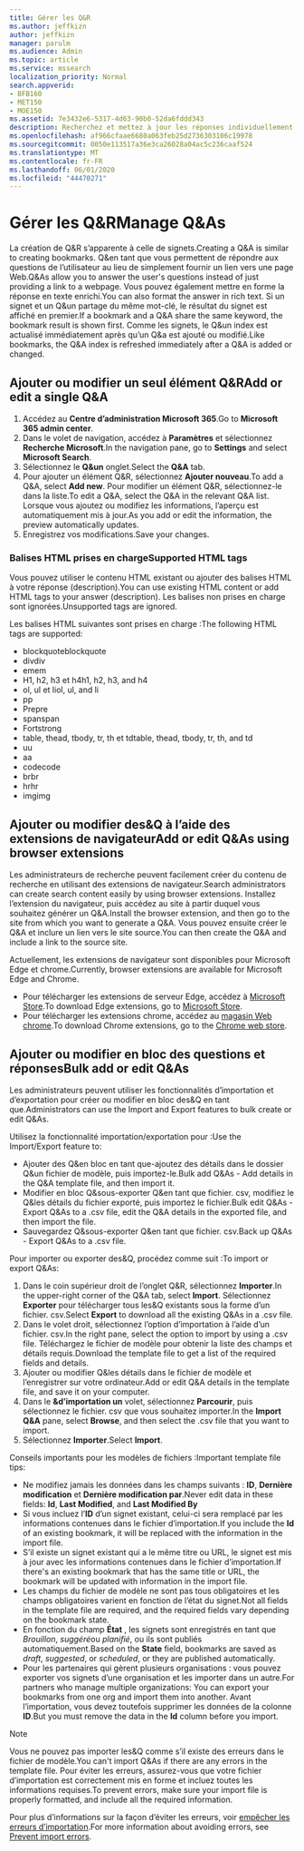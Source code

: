 ```yaml
---
title: Gérer les Q&R
ms.author: jeffkizn
author: jeffkizn
manager: parulm
ms.audience: Admin
ms.topic: article
ms.service: mssearch
localization_priority: Normal
search.appverid:
- BFB160
- MET150
- MOE150
ms.assetid: 7e3432e6-5317-4d63-90b0-52da6fddd343
description: Recherchez et mettez à jour les réponses individuellement ou utilisez les outils de recherche Microsoft disponibles pour modifier les&Q en une seule fois.
ms.openlocfilehash: af966cfaae6680a063feb25d2736303106c19978
ms.sourcegitcommit: 0050e113517a36e3ca26028a04ac5c236caaf524
ms.translationtype: MT
ms.contentlocale: fr-FR
ms.lasthandoff: 06/01/2020
ms.locfileid: "44470271"
---
```

# <a name="manage-qas"></a><span data-ttu-id="8bf2c-103">Gérer les Q&R</span><span class="sxs-lookup"><span data-stu-id="8bf2c-103">Manage Q&As</span></span>

<span data-ttu-id="8bf2c-104">La création de Q&R s’apparente à celle de signets.</span><span class="sxs-lookup"><span data-stu-id="8bf2c-104">Creating a Q&A is similar to creating bookmarks.</span></span> <span data-ttu-id="8bf2c-105">Q&en tant que vous permettent de répondre aux questions de l’utilisateur au lieu de simplement fournir un lien vers une page Web.</span><span class="sxs-lookup"><span data-stu-id="8bf2c-105">Q&As allow you to answer the user's questions instead of just providing a link to a webpage.</span></span> <span data-ttu-id="8bf2c-106">Vous pouvez également mettre en forme la réponse en texte enrichi.</span><span class="sxs-lookup"><span data-stu-id="8bf2c-106">You can also format the answer in rich text.</span></span> <span data-ttu-id="8bf2c-107">Si un signet et un Q&un partage du même mot-clé, le résultat du signet est affiché en premier.</span><span class="sxs-lookup"><span data-stu-id="8bf2c-107">If a bookmark and a Q&A share the same keyword, the bookmark result is shown first.</span></span> <span data-ttu-id="8bf2c-108">Comme les signets, le Q&un index est actualisé immédiatement après qu’un Q&a est ajouté ou modifié.</span><span class="sxs-lookup"><span data-stu-id="8bf2c-108">Like bookmarks, the Q&A index is refreshed immediately after a Q&A is added or changed.</span></span>

## <a name="add-or-edit-a-single-qa"></a><span data-ttu-id="8bf2c-109">Ajouter ou modifier un seul élément Q&R</span><span class="sxs-lookup"><span data-stu-id="8bf2c-109">Add or edit a single Q&A</span></span>

1. <span data-ttu-id="8bf2c-110">Accédez au **Centre d’administration Microsoft 365**.</span><span class="sxs-lookup"><span data-stu-id="8bf2c-110">Go to **Microsoft 365 admin center**.</span></span>
1. <span data-ttu-id="8bf2c-111">Dans le volet de navigation, accédez à **Paramètres** et sélectionnez **Recherche Microsoft**.</span><span class="sxs-lookup"><span data-stu-id="8bf2c-111">In the navigation pane, go to **Settings** and select **Microsoft Search**.</span></span>
1. <span data-ttu-id="8bf2c-112">Sélectionnez le **Q&un** onglet.</span><span class="sxs-lookup"><span data-stu-id="8bf2c-112">Select the **Q&A** tab.</span></span>
1. <span data-ttu-id="8bf2c-113">Pour ajouter un élément Q&R, sélectionnez **Ajouter nouveau**.</span><span class="sxs-lookup"><span data-stu-id="8bf2c-113">To add a Q&A, select **Add new**.</span></span>
<span data-ttu-id="8bf2c-114">Pour modifier un élément Q&R, sélectionnez-le dans la liste.</span><span class="sxs-lookup"><span data-stu-id="8bf2c-114">To edit a Q&A, select the Q&A in the relevant Q&A list.</span></span> <span data-ttu-id="8bf2c-115">Lorsque vous ajoutez ou modifiez les informations, l’aperçu est automatiquement mis à jour.</span><span class="sxs-lookup"><span data-stu-id="8bf2c-115">As you add or edit the information, the preview automatically updates.</span></span>
1. <span data-ttu-id="8bf2c-116">Enregistrez vos modifications.</span><span class="sxs-lookup"><span data-stu-id="8bf2c-116">Save your changes.</span></span>

### <a name="supported-html-tags"></a><span data-ttu-id="8bf2c-117">Balises HTML prises en charge</span><span class="sxs-lookup"><span data-stu-id="8bf2c-117">Supported HTML tags</span></span>

<span data-ttu-id="8bf2c-118">Vous pouvez utiliser le contenu HTML existant ou ajouter des balises HTML à votre réponse (description).</span><span class="sxs-lookup"><span data-stu-id="8bf2c-118">You can use existing HTML content or add HTML tags to your answer (description).</span></span> <span data-ttu-id="8bf2c-119">Les balises non prises en charge sont ignorées.</span><span class="sxs-lookup"><span data-stu-id="8bf2c-119">Unsupported tags are ignored.</span></span>

<span data-ttu-id="8bf2c-120">Les balises HTML suivantes sont prises en charge :</span><span class="sxs-lookup"><span data-stu-id="8bf2c-120">The following HTML tags are supported:</span></span>

- <span data-ttu-id="8bf2c-121">blockquote</span><span class="sxs-lookup"><span data-stu-id="8bf2c-121">blockquote</span></span>
- <span data-ttu-id="8bf2c-122">div</span><span class="sxs-lookup"><span data-stu-id="8bf2c-122">div</span></span>
- <span data-ttu-id="8bf2c-123">em</span><span class="sxs-lookup"><span data-stu-id="8bf2c-123">em</span></span>
- <span data-ttu-id="8bf2c-124">H1, h2, h3 et h4</span><span class="sxs-lookup"><span data-stu-id="8bf2c-124">h1, h2, h3, and h4</span></span>
- <span data-ttu-id="8bf2c-125">ol, ul et li</span><span class="sxs-lookup"><span data-stu-id="8bf2c-125">ol, ul, and li</span></span>
- <span data-ttu-id="8bf2c-126">p</span><span class="sxs-lookup"><span data-stu-id="8bf2c-126">p</span></span>
- <span data-ttu-id="8bf2c-127">Pre</span><span class="sxs-lookup"><span data-stu-id="8bf2c-127">pre</span></span>
- <span data-ttu-id="8bf2c-128">span</span><span class="sxs-lookup"><span data-stu-id="8bf2c-128">span</span></span>
- <span data-ttu-id="8bf2c-129">Fort</span><span class="sxs-lookup"><span data-stu-id="8bf2c-129">strong</span></span>
- <span data-ttu-id="8bf2c-130">table, thead, tbody, tr, th et td</span><span class="sxs-lookup"><span data-stu-id="8bf2c-130">table, thead, tbody, tr, th, and td</span></span>
- <span data-ttu-id="8bf2c-131">u</span><span class="sxs-lookup"><span data-stu-id="8bf2c-131">u</span></span>
- <span data-ttu-id="8bf2c-132">a</span><span class="sxs-lookup"><span data-stu-id="8bf2c-132">a</span></span>
- <span data-ttu-id="8bf2c-133">code</span><span class="sxs-lookup"><span data-stu-id="8bf2c-133">code</span></span>
- <span data-ttu-id="8bf2c-134">br</span><span class="sxs-lookup"><span data-stu-id="8bf2c-134">br</span></span>
- <span data-ttu-id="8bf2c-135">hr</span><span class="sxs-lookup"><span data-stu-id="8bf2c-135">hr</span></span>
- <span data-ttu-id="8bf2c-136">img</span><span class="sxs-lookup"><span data-stu-id="8bf2c-136">img</span></span>

## <a name="add-or-edit-qas-using-browser-extensions"></a><span data-ttu-id="8bf2c-137">Ajouter ou modifier des&Q à l’aide des extensions de navigateur</span><span class="sxs-lookup"><span data-stu-id="8bf2c-137">Add or edit Q&As using browser extensions</span></span>

<span data-ttu-id="8bf2c-138">Les administrateurs de recherche peuvent facilement créer du contenu de recherche en utilisant des extensions de navigateur.</span><span class="sxs-lookup"><span data-stu-id="8bf2c-138">Search administrators can create search content easily by using browser extensions.</span></span> <span data-ttu-id="8bf2c-139">Installez l’extension du navigateur, puis accédez au site à partir duquel vous souhaitez générer un Q&A.</span><span class="sxs-lookup"><span data-stu-id="8bf2c-139">Install the browser extension, and then go to the site from which you want to generate a Q&A.</span></span> <span data-ttu-id="8bf2c-140">Vous pouvez ensuite créer le Q&A et inclure un lien vers le site source.</span><span class="sxs-lookup"><span data-stu-id="8bf2c-140">You can then create the Q&A and include a link to the source site.</span></span>

<span data-ttu-id="8bf2c-141">Actuellement, les extensions de navigateur sont disponibles pour Microsoft Edge et chrome.</span><span class="sxs-lookup"><span data-stu-id="8bf2c-141">Currently, browser extensions are available for Microsoft Edge and Chrome.</span></span>

- <span data-ttu-id="8bf2c-142">Pour télécharger les extensions de serveur Edge, accédez à [Microsoft Store](https://www.microsoft.com/p/microsoft-search-content-creator/9nrqdbcbwq55?activetab=pivot:overviewtab).</span><span class="sxs-lookup"><span data-stu-id="8bf2c-142">To download Edge extensions, go to [Microsoft Store](https://www.microsoft.com/p/microsoft-search-content-creator/9nrqdbcbwq55?activetab=pivot:overviewtab).</span></span>
- <span data-ttu-id="8bf2c-143">Pour télécharger les extensions chrome, accédez au [magasin Web chrome](https://chrome.google.com/webstore/detail/microsoft-search-content/nocnablpaoeecfmfnjoheefkogmleipm).</span><span class="sxs-lookup"><span data-stu-id="8bf2c-143">To download Chrome extensions, go to the [Chrome web store](https://chrome.google.com/webstore/detail/microsoft-search-content/nocnablpaoeecfmfnjoheefkogmleipm).</span></span>

## <a name="bulk-add-or-edit-qas"></a><span data-ttu-id="8bf2c-144">Ajouter ou modifier en bloc des questions et réponses</span><span class="sxs-lookup"><span data-stu-id="8bf2c-144">Bulk add or edit Q&As</span></span>

<span data-ttu-id="8bf2c-145">Les administrateurs peuvent utiliser les fonctionnalités d’importation et d’exportation pour créer ou modifier en bloc des&Q en tant que.</span><span class="sxs-lookup"><span data-stu-id="8bf2c-145">Administrators can use the Import and Export features to bulk create or edit Q&As.</span></span>

<span data-ttu-id="8bf2c-146">Utilisez la fonctionnalité importation/exportation pour :</span><span class="sxs-lookup"><span data-stu-id="8bf2c-146">Use the Import/Export feature to:</span></span>

- <span data-ttu-id="8bf2c-147">Ajouter des Q&en bloc en tant que-ajoutez des détails dans le dossier Q&un fichier de modèle, puis importez-le.</span><span class="sxs-lookup"><span data-stu-id="8bf2c-147">Bulk add Q&As - Add details in the Q&A template file, and then import it.</span></span>
- <span data-ttu-id="8bf2c-148">Modifier en bloc Q&sous-exporter Q&en tant que fichier. csv, modifiez le Q&les détails du fichier exporté, puis importez le fichier.</span><span class="sxs-lookup"><span data-stu-id="8bf2c-148">Bulk edit Q&As - Export Q&As to a .csv file, edit the Q&A details in the exported file, and then import the file.</span></span>
- <span data-ttu-id="8bf2c-149">Sauvegardez Q&sous-exporter Q&en tant que fichier. csv.</span><span class="sxs-lookup"><span data-stu-id="8bf2c-149">Back up Q&As - Export Q&As to a .csv file.</span></span>

<span data-ttu-id="8bf2c-150">Pour importer ou exporter des&Q, procédez comme suit :</span><span class="sxs-lookup"><span data-stu-id="8bf2c-150">To import or export Q&As:</span></span>

1. <span data-ttu-id="8bf2c-151">Dans le coin supérieur droit de l’onglet Q&R, sélectionnez **Importer**.</span><span class="sxs-lookup"><span data-stu-id="8bf2c-151">In the upper-right corner of the Q&A tab, select **Import**.</span></span>
<span data-ttu-id="8bf2c-152">Sélectionnez **Exporter** pour télécharger tous les&Q existants sous la forme d’un fichier. csv.</span><span class="sxs-lookup"><span data-stu-id="8bf2c-152">Select **Export** to download all the existing Q&As in a .csv file.</span></span>
1. <span data-ttu-id="8bf2c-153">Dans le volet droit, sélectionnez l’option d’importation à l’aide d’un fichier. csv.</span><span class="sxs-lookup"><span data-stu-id="8bf2c-153">In the right pane, select the option to import by using a .csv file.</span></span> <span data-ttu-id="8bf2c-154">Téléchargez le fichier de modèle pour obtenir la liste des champs et détails requis.</span><span class="sxs-lookup"><span data-stu-id="8bf2c-154">Download the template file to get a list of the required fields and details.</span></span>
1. <span data-ttu-id="8bf2c-155">Ajouter ou modifier Q&les détails dans le fichier de modèle et l’enregistrer sur votre ordinateur.</span><span class="sxs-lookup"><span data-stu-id="8bf2c-155">Add or edit Q&A details in the template file, and save it on your computer.</span></span>
1. <span data-ttu-id="8bf2c-156">Dans le **&d’importation un** volet, sélectionnez **Parcourir**, puis sélectionnez le fichier. csv que vous souhaitez importer.</span><span class="sxs-lookup"><span data-stu-id="8bf2c-156">In the **Import Q&A** pane, select **Browse**, and then select the .csv file that you want to import.</span></span>
1. <span data-ttu-id="8bf2c-157">Sélectionnez **Importer**.</span><span class="sxs-lookup"><span data-stu-id="8bf2c-157">Select **Import**.</span></span>

<span data-ttu-id="8bf2c-158">Conseils importants pour les modèles de fichiers :</span><span class="sxs-lookup"><span data-stu-id="8bf2c-158">Important template file tips:</span></span>

- <span data-ttu-id="8bf2c-159">Ne modifiez jamais les données dans les champs suivants : **ID**, **Dernière modification** et **Dernière modification par**.</span><span class="sxs-lookup"><span data-stu-id="8bf2c-159">Never edit data in these fields: **Id**, **Last Modified**, and **Last Modified By**</span></span>
- <span data-ttu-id="8bf2c-160">Si vous incluez l’**ID** d’un signet existant, celui-ci sera remplacé par les informations contenues dans le fichier d’importation.</span><span class="sxs-lookup"><span data-stu-id="8bf2c-160">If you include the **Id** of an existing bookmark, it will be replaced with the information in the import file.</span></span>
- <span data-ttu-id="8bf2c-161">S’il existe un signet existant qui a le même titre ou URL, le signet est mis à jour avec les informations contenues dans le fichier d’importation.</span><span class="sxs-lookup"><span data-stu-id="8bf2c-161">If there's an existing bookmark that has the same title or URL, the bookmark will be updated with information in the import file.</span></span>
- <span data-ttu-id="8bf2c-162">Les champs du fichier de modèle ne sont pas tous obligatoires et les champs obligatoires varient en fonction de l’état du signet.</span><span class="sxs-lookup"><span data-stu-id="8bf2c-162">Not all fields in the template file are required, and the required fields vary depending on the bookmark state.</span></span>
- <span data-ttu-id="8bf2c-163">En fonction du champ **État** , les signets sont enregistrés en tant que *Brouillon*, *suggéré*ou *planifié*, ou ils sont publiés automatiquement.</span><span class="sxs-lookup"><span data-stu-id="8bf2c-163">Based on the **State** field, bookmarks are saved as *draft*, *suggested*, or *scheduled*, or they are published automatically.</span></span>
- <span data-ttu-id="8bf2c-164">Pour les partenaires qui gèrent plusieurs organisations : vous pouvez exporter vos signets d’une organisation et les importer dans un autre.</span><span class="sxs-lookup"><span data-stu-id="8bf2c-164">For partners who manage multiple organizations: You can export your bookmarks from one org and import them into another.</span></span> <span data-ttu-id="8bf2c-165">Avant l’importation, vous devez toutefois supprimer les données de la colonne **ID**.</span><span class="sxs-lookup"><span data-stu-id="8bf2c-165">But you must remove the data in the **Id** column before you import.</span></span>

> [!NOTE]
> <span data-ttu-id="8bf2c-166">Vous ne pouvez pas importer les&Q comme s’il existe des erreurs dans le fichier de modèle.</span><span class="sxs-lookup"><span data-stu-id="8bf2c-166">You can't import Q&As if there are any errors in the template file.</span></span> <span data-ttu-id="8bf2c-167">Pour éviter les erreurs, assurez-vous que votre fichier d’importation est correctement mis en forme et incluez toutes les informations requises.</span><span class="sxs-lookup"><span data-stu-id="8bf2c-167">To prevent errors, make sure your import file is properly formatted, and include all the required information.</span></span>

<span data-ttu-id="8bf2c-168">Pour plus d’informations sur la façon d’éviter les erreurs, voir [empêcher les erreurs d’importation](manage-bookmarks.md#prevent-import-errors).</span><span class="sxs-lookup"><span data-stu-id="8bf2c-168">For more information about avoiding errors, see [Prevent import errors](manage-bookmarks.md#prevent-import-errors).</span></span>
